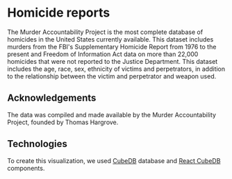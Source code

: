 # Homicide reports

The Murder Accountability Project is the most complete database of homicides in the United States currently available. This dataset includes murders from the FBI's Supplementary Homicide Report from 1976 to the present and Freedom of Information Act data on more than 22,000 homicides that were not reported to the Justice Department. This dataset includes the age, race, sex, ethnicity of victims and perpetrators, in addition to the relationship between the victim and perpetrator and weapon used.

## Acknowledgements

The data was compiled and made available by the Murder Accountability Project, founded by Thomas Hargrove.

## Technologies

 To create this visualization, we used [CubeDB][cubedb] database and [React CubeDB][react-cubedb] components.
 
 
[cubedb]: https://github.com/sztanko/cubedb
[react-cubedb]: https://github.com/jrfferreira/react-cubedb/
